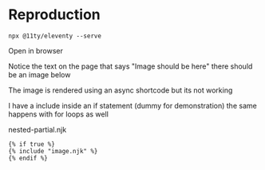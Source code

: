 # Reproduction

`npx @11ty/eleventy --serve`

Open in browser

Notice the text on the page that says "Image should be here" there should be an image below

The image is rendered using an async shortcode but its not working

I have a include inside an if statement (dummy for demonstration)
the same happens with for loops as well

nested-partial.njk
```
{% if true %}
{% include "image.njk" %}
{% endif %}
```